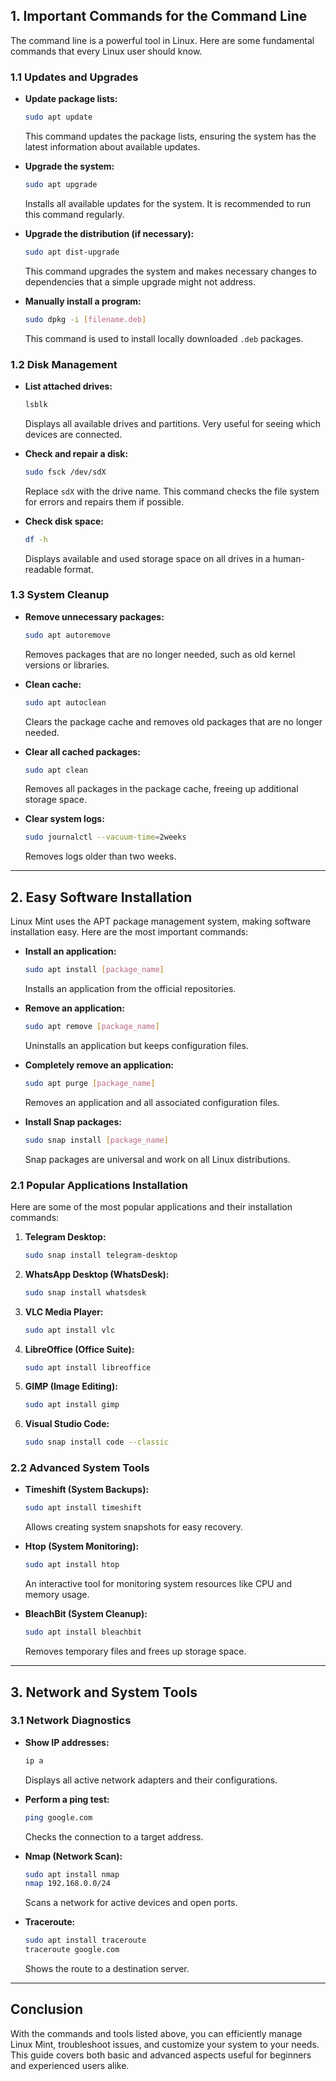 ## 1. Important Commands for the Command Line

The command line is a powerful tool in Linux. Here are some fundamental commands that every Linux user should know.

### 1.1 Updates and Upgrades

- **Update package lists:**
  ```bash
  sudo apt update
  ```
  This command updates the package lists, ensuring the system has the latest information about available updates.

- **Upgrade the system:**
  ```bash
  sudo apt upgrade
  ```
  Installs all available updates for the system. It is recommended to run this command regularly.

- **Upgrade the distribution (if necessary):**
  ```bash
  sudo apt dist-upgrade
  ```
  This command upgrades the system and makes necessary changes to dependencies that a simple upgrade might not address.

- **Manually install a program:**
  ```bash
  sudo dpkg -i [filename.deb]
  ```
  This command is used to install locally downloaded `.deb` packages.

### 1.2 Disk Management

- **List attached drives:**
  ```bash
  lsblk
  ```
  Displays all available drives and partitions. Very useful for seeing which devices are connected.

- **Check and repair a disk:**
  ```bash
  sudo fsck /dev/sdX
  ```
  Replace `sdX` with the drive name. This command checks the file system for errors and repairs them if possible.

- **Check disk space:**
  ```bash
  df -h
  ```
  Displays available and used storage space on all drives in a human-readable format.

### 1.3 System Cleanup

- **Remove unnecessary packages:**
  ```bash
  sudo apt autoremove
  ```
  Removes packages that are no longer needed, such as old kernel versions or libraries.

- **Clean cache:**
  ```bash
  sudo apt autoclean
  ```
  Clears the package cache and removes old packages that are no longer needed.

- **Clear all cached packages:**
  ```bash
  sudo apt clean
  ```
  Removes all packages in the package cache, freeing up additional storage space.

- **Clear system logs:**
  ```bash
  sudo journalctl --vacuum-time=2weeks
  ```
  Removes logs older than two weeks.

---

## 2. Easy Software Installation

Linux Mint uses the APT package management system, making software installation easy. Here are the most important commands:

- **Install an application:**
  ```bash
  sudo apt install [package_name]
  ```
  Installs an application from the official repositories.

- **Remove an application:**
  ```bash
  sudo apt remove [package_name]
  ```
  Uninstalls an application but keeps configuration files.

- **Completely remove an application:**
  ```bash
  sudo apt purge [package_name]
  ```
  Removes an application and all associated configuration files.

- **Install Snap packages:**
  ```bash
  sudo snap install [package_name]
  ```
  Snap packages are universal and work on all Linux distributions.

### 2.1 Popular Applications Installation

Here are some of the most popular applications and their installation commands:

1. **Telegram Desktop:**
   ```bash
   sudo snap install telegram-desktop
   ```
2. **WhatsApp Desktop (WhatsDesk):**
   ```bash
   sudo snap install whatsdesk
   ```
3. **VLC Media Player:**
   ```bash
   sudo apt install vlc
   ```
4. **LibreOffice (Office Suite):**
   ```bash
   sudo apt install libreoffice
   ```
5. **GIMP (Image Editing):**
   ```bash
   sudo apt install gimp
   ```
6. **Visual Studio Code:**
   ```bash
   sudo snap install code --classic
   ```

### 2.2 Advanced System Tools

- **Timeshift (System Backups):**
  ```bash
  sudo apt install timeshift
  ```
  Allows creating system snapshots for easy recovery.

- **Htop (System Monitoring):**
  ```bash
  sudo apt install htop
  ```
  An interactive tool for monitoring system resources like CPU and memory usage.

- **BleachBit (System Cleanup):**
  ```bash
  sudo apt install bleachbit
  ```
  Removes temporary files and frees up storage space.

---

## 3. Network and System Tools

### 3.1 Network Diagnostics

- **Show IP addresses:**
  ```bash
  ip a
  ```
  Displays all active network adapters and their configurations.

- **Perform a ping test:**
  ```bash
  ping google.com
  ```
  Checks the connection to a target address.

- **Nmap (Network Scan):**
  ```bash
  sudo apt install nmap
  nmap 192.168.0.0/24
  ```
  Scans a network for active devices and open ports.

- **Traceroute:**
  ```bash
  sudo apt install traceroute
  traceroute google.com
  ```
  Shows the route to a destination server.

---

## Conclusion

With the commands and tools listed above, you can efficiently manage Linux Mint, troubleshoot issues, and customize your system to your needs. This guide covers both basic and advanced aspects useful for beginners and experienced users alike.

